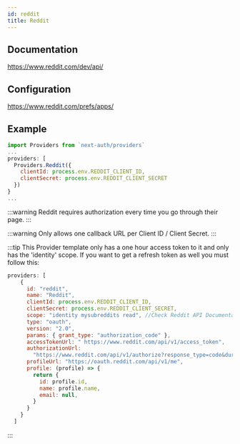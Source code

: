 ```yaml
---
id: reddit
title: Reddit
---
```


## Documentation

https://www.reddit.com/dev/api/

## Configuration

https://www.reddit.com/prefs/apps/

## Example

```js
import Providers from `next-auth/providers`
...
providers: [
  Providers.Reddit({
    clientId: process.env.REDDIT_CLIENT_ID,
    clientSecret: process.env.REDDIT_CLIENT_SECRET
  })
}
...
```

:::warning
Reddit requires authorization every time you go through their page.
:::

:::warning
Only allows one callback URL per Client ID / Client Secret.
:::

:::tip
This Provider template only has a one hour access token to it and only has the 'identity' scope. If you want to get a refresh token as well you must follow this:

```js
providers: [
    {
      id: "reddit",
      name: "Reddit",
      clientId: process.env.REDDIT_CLIENT_ID,
      clientSecret: process.env.REDDIT_CLIENT_SECRET,
      scope: "identity mysubreddits read", //Check Reddit API Documentation for more. The identity scope is required.
      type: "oauth",
      version: "2.0",
      params: { grant_type: "authorization_code" },
      accessTokenUrl: " https://www.reddit.com/api/v1/access_token",
      authorizationUrl:
        "https://www.reddit.com/api/v1/authorize?response_type=code&duration=permanent",
      profileUrl: "https://oauth.reddit.com/api/v1/me",
      profile: (profile) => {
        return {
          id: profile.id,
          name: profile.name,
          email: null,
        }
      }
    }
  ]
```
:::
